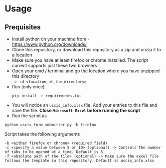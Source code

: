 # Usage

## Prequisites
* Install python on your machine from - https://www.python.org/downloads/
* Clone this repository, or download this repository as a zip and unzip it to a location
* Make sure you have at least firefox or chrome installed. The script current supports just these two browsers
* Open your cmd / terminal and go the location where you have unzipped this directory 
    * `cd <location_of_the_directory>`
* Run (only once)
    ```
    pip install -r requirements.txt
    ```
* You will notice an `uscis_info.xlsx` file. Add your entries to this file and save the file. **Close `Microsoft Excel` before running the script**
* Run the script as
```
python uscis_form_submitter.py -b firefox 
```

Script takes the following arguments
```
-b <either firefox or chrome> (required field)
-c <specify a value between 5 or 10> (optional) -> Controls the number of tabs to be opened at a time. Default is 5
-f <absolute path of the file> (optional) -> Make sure the excel file follows the template in this repository. Default is uscis_info.xlsx
```